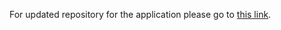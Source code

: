 For updated repository for the application please go to [this link](https://github.com/cathyxuhyx/MUSA801-Web-App).
